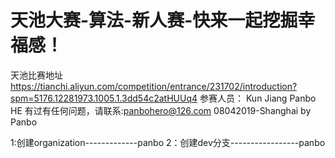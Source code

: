 # 天池大赛-算法-新人赛-快来一起挖掘幸福感！
天池比赛地址
https://tianchi.aliyun.com/competition/entrance/231702/introduction?spm=5176.12281973.1005.1.3dd54c2atHUUq4
参赛人员：
Kun Jiang
Panbo HE
有过有任何问题，请联系:panbohero@126.com
08042019-Shanghai by Panbo


1:创建organization-------------panbo
2：创建dev分支-----------------panbo
